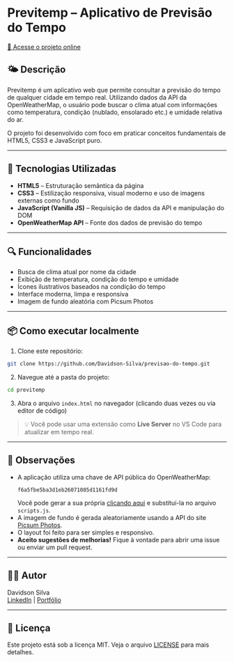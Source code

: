 # Previtemp – Aplicativo de Previsão do Tempo

[🔗 Acesse o projeto online](https://previtemp.netlify.app/)

## 🌤️ Descrição

Previtemp é um aplicativo web que permite consultar a previsão do tempo de qualquer cidade em tempo real. Utilizando dados da API da OpenWeatherMap, o usuário pode buscar o clima atual com informações como temperatura, condição (nublado, ensolarado etc.) e umidade relativa do ar.

O projeto foi desenvolvido com foco em praticar conceitos fundamentais de HTML5, CSS3 e JavaScript puro.

---

## 🚀 Tecnologias Utilizadas

- **HTML5** – Estruturação semântica da página  
- **CSS3** – Estilização responsiva, visual moderno e uso de imagens externas como fundo  
- **JavaScript (Vanilla JS)** – Requisição de dados da API e manipulação do DOM  
- **OpenWeatherMap API** – Fonte dos dados de previsão do tempo  

---

## 🔍 Funcionalidades

- Busca de clima atual por nome da cidade  
- Exibição de temperatura, condição do tempo e umidade  
- Ícones ilustrativos baseados na condição do tempo  
- Interface moderna, limpa e responsiva  
- Imagem de fundo aleatória com Picsum Photos

---

## 📦 Como executar localmente

1. Clone este repositório:  
```bash
git clone https://github.com/Davidson-Silva/previsao-do-tempo.git
```

2. Navegue até a pasta do projeto:  
```bash
cd previtemp
```

3. Abra o arquivo `index.html` no navegador (clicando duas vezes ou via editor de código)

> 💡 Você pode usar uma extensão como **Live Server** no VS Code para atualizar em tempo real.

---

## 📌 Observações

- A aplicação utiliza uma chave de API pública do OpenWeatherMap:
  ```
  f6a5fbe5ba3d1eb26071085d1161fd9d
  ```
  Você pode gerar a sua própria [clicando aqui](https://openweathermap.org/api) e substituí-la no arquivo `scripts.js`.
- A imagem de fundo é gerada aleatoriamente usando a API do site [Picsum Photos](https://picsum.photos/).
- O layout foi feito para ser simples e responsivo.
- **Aceito sugestões de melhorias!** Fique à vontade para abrir uma issue ou enviar um pull request.

---

## 👨‍💻 Autor

Davidson Silva  
[LinkedIn](https://www.linkedin.com) | [Portfólio](https://devteststore.netlify.app/)

---

## 📝 Licença

Este projeto está sob a licença MIT. Veja o arquivo [LICENSE](LICENSE) para mais detalhes.
